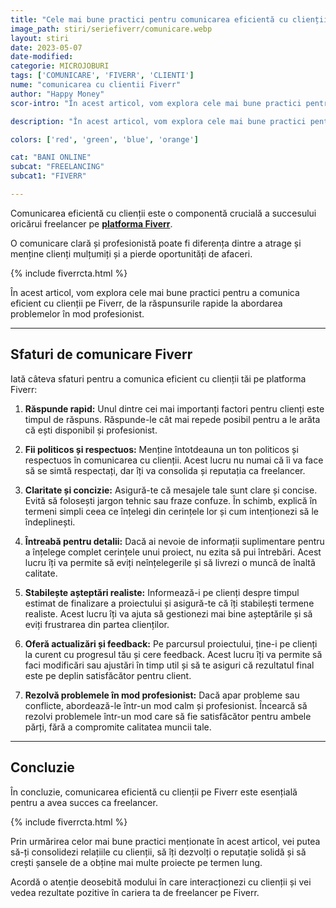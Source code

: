 ```yaml
---
title: "Cele mai bune practici pentru comunicarea eficientă cu clienții pe Fiverr" 
image_path: stiri/seriefiverr/comunicare.webp
layout: stiri
date: 2023-05-07
date-modified: 
categorie: MICROJOBURI
tags: ['COMUNICARE', 'FIVERR', 'CLIENTI']
nume: "comunicarea cu clientii Fiverr"
author: "Happy Money"
scor-intro: "În acest articol, vom explora cele mai bune practici pentru a comunica eficient cu clienții pe Fiverr, de la răspunsurile rapide la abordarea problemelor în mod profesionist."

description: "În acest articol, vom explora cele mai bune practici pentru a comunica eficient cu clienții pe Fiverr, de la răspunsurile rapide la abordarea problemelor în mod profesionist."

colors: ['red', 'green', 'blue', 'orange']

cat: "BANI ONLINE"
subcat: "FREELANCING"
subcat1: "FIVERR"

---
```


Comunicarea eficientă cu clienții este o componentă crucială a succesului oricărui freelancer pe **[platforma Fiverr](https://totredus.ro/stiri/castiga-bani-fiverr-romania/)**. 

O comunicare clară și profesionistă poate fi diferența dintre a atrage și menține clienți mulțumiți și a pierde oportunități de afaceri. 

{% include fiverrcta.html %}

În acest articol, vom explora cele mai bune practici pentru a comunica eficient cu clienții pe Fiverr, de la răspunsurile rapide la abordarea problemelor în mod profesionist.

---
## Sfaturi de comunicare Fiverr

Iată câteva sfaturi pentru a comunica eficient cu clienții tăi pe platforma Fiverr:

1. **Răspunde rapid:** Unul dintre cei mai importanți factori pentru clienți este timpul de răspuns. Răspunde-le cât mai repede posibil pentru a le arăta că ești disponibil și profesionist.

2. **Fii politicos și respectuos:** Menține întotdeauna un ton politicos și respectuos în comunicarea cu clienții. Acest lucru nu numai că îi va face să se simtă respectați, dar îți va consolida și reputația ca freelancer.

3. **Claritate și concizie:** Asigură-te că mesajele tale sunt clare și concise. Evită să folosești jargon tehnic sau fraze confuze. În schimb, explică în termeni simpli ceea ce înțelegi din cerințele lor și cum intenționezi să le îndeplinești.

4. **Întreabă pentru detalii:** Dacă ai nevoie de informații suplimentare pentru a înțelege complet cerințele unui proiect, nu ezita să pui întrebări. Acest lucru îți va permite să eviți neînțelegerile și să livrezi o muncă de înaltă calitate.

5. **Stabilește așteptări realiste:** Informează-i pe clienți despre timpul estimat de finalizare a proiectului și asigură-te că îți stabilești termene realiste. Acest lucru îți va ajuta să gestionezi mai bine așteptările și să eviți frustrarea din partea clienților.

6. **Oferă actualizări și feedback:** Pe parcursul proiectului, ține-i pe clienți la curent cu progresul tău și cere feedback. Acest lucru îți va permite să faci modificări sau ajustări în timp util și să te asiguri că rezultatul final este pe deplin satisfăcător pentru client.

7. **Rezolvă problemele în mod profesionist:** Dacă apar probleme sau conflicte, abordează-le într-un mod calm și profesionist. Încearcă să rezolvi problemele într-un mod care să fie satisfăcător pentru ambele părți, fără a compromite calitatea muncii tale.

---
## Concluzie

În concluzie, comunicarea eficientă cu clienții pe Fiverr este esențială pentru a avea succes ca freelancer. 

{% include fiverrcta.html %}

Prin urmărirea celor mai bune practici menționate în acest articol, vei putea să-ți consolidezi relațiile cu clienții, să îți dezvolți o reputație solidă și să crești șansele de a obține mai multe proiecte pe termen lung. 

Acordă o atenție deosebită modului în care interacționezi cu clienții și vei vedea rezultate pozitive în cariera ta de freelancer pe Fiverr.